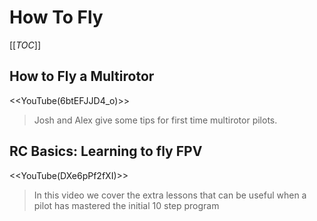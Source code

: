 # How To Fly

[[_TOC_]]

## How to Fly a Multirotor

<<YouTube(6btEFJJD4_o)>>

> Josh and Alex give some tips for first time multirotor pilots.

## RC Basics: Learning to fly FPV

<<YouTube(DXe6pPf2fXI)>>

> In this video we cover the extra lessons that can be useful when a pilot has mastered the initial 10 step program